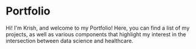 # Portfolio

Hi! I'm Krish, and welcome to my Portfolio! Here, you can find a list of my projects, as well as various components that highlight my interest in the intersection between data science and healthcare. 
